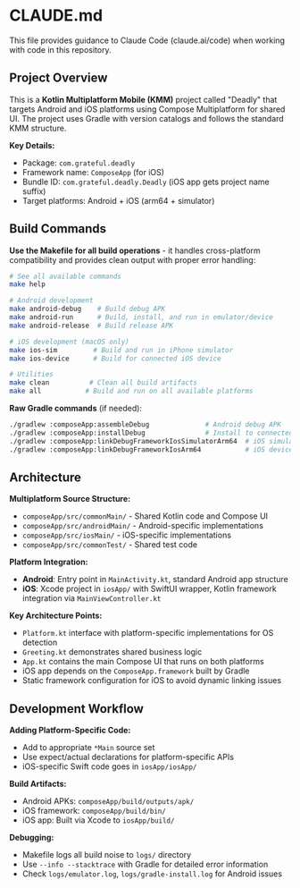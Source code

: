 # CLAUDE.md

This file provides guidance to Claude Code (claude.ai/code) when working with code in this repository.

## Project Overview

This is a **Kotlin Multiplatform Mobile (KMM)** project called "Deadly" that targets Android and iOS platforms using Compose Multiplatform for shared UI. The project uses Gradle with version catalogs and follows the standard KMM structure.

**Key Details:**
- Package: `com.grateful.deadly`
- Framework name: `ComposeApp` (for iOS)
- Bundle ID: `com.grateful.deadly.Deadly` (iOS app gets project name suffix)
- Target platforms: Android + iOS (arm64 + simulator)

## Build Commands

**Use the Makefile for all build operations** - it handles cross-platform compatibility and provides clean output with proper error handling:

```bash
# See all available commands
make help

# Android development
make android-debug    # Build debug APK
make android-run      # Build, install, and run in emulator/device
make android-release  # Build release APK

# iOS development (macOS only)
make ios-sim         # Build and run in iPhone simulator
make ios-device      # Build for connected iOS device

# Utilities  
make clean          # Clean all build artifacts
make all           # Build and run on all available platforms
```

**Raw Gradle commands** (if needed):
```bash
./gradlew :composeApp:assembleDebug              # Android debug APK
./gradlew :composeApp:installDebug               # Install to connected Android device
./gradlew :composeApp:linkDebugFrameworkIosSimulatorArm64  # iOS simulator framework
./gradlew :composeApp:linkDebugFrameworkIosArm64           # iOS device framework
```

## Architecture

**Multiplatform Source Structure:**
- `composeApp/src/commonMain/` - Shared Kotlin code and Compose UI
- `composeApp/src/androidMain/` - Android-specific implementations  
- `composeApp/src/iosMain/` - iOS-specific implementations
- `composeApp/src/commonTest/` - Shared test code

**Platform Integration:**
- **Android**: Entry point in `MainActivity.kt`, standard Android app structure
- **iOS**: Xcode project in `iosApp/` with SwiftUI wrapper, Kotlin framework integration via `MainViewController.kt`

**Key Architecture Points:**
- `Platform.kt` interface with platform-specific implementations for OS detection
- `Greeting.kt` demonstrates shared business logic
- `App.kt` contains the main Compose UI that runs on both platforms
- iOS app depends on the `ComposeApp.framework` built by Gradle
- Static framework configuration for iOS to avoid dynamic linking issues

## Development Workflow

**Adding Platform-Specific Code:**
- Add to appropriate `*Main` source set
- Use expect/actual declarations for platform-specific APIs
- iOS-specific Swift code goes in `iosApp/iosApp/`

**Build Artifacts:**
- Android APKs: `composeApp/build/outputs/apk/`
- iOS framework: `composeApp/build/bin/`
- iOS app: Built via Xcode to `iosApp/build/`

**Debugging:**
- Makefile logs all build noise to `logs/` directory
- Use `--info --stacktrace` with Gradle for detailed error information
- Check `logs/emulator.log`, `logs/gradle-install.log` for Android issues